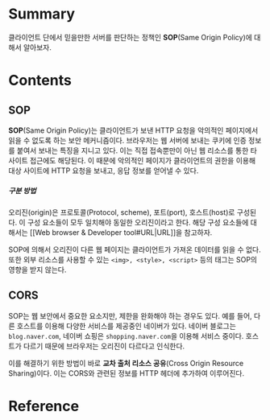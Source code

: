 # Summary

클라이언트 단에서 믿을만한 서버를 판단하는 정책인 **SOP**(Same Origin Policy)에 대해서 알아보자.
# Contents
## SOP

**SOP**(Same Origin Policy)는 클라이언트가 보낸 HTTP 요청을 악의적인 페이지에서 읽을 수 없도록 하는 보안 메커니즘이다. 브라우저는 웹 서버에 보내는 쿠키에 인증 정보를 붙여서 보내는 특징을 지니고 있다. 이는 직접 접속뿐만이 아닌 웹 리소스를 통한 타 사이트 접근에도 해당된다. 이 때문에 악의적인 페이지가 클라이언트의 권한을 이용해 대상 사이트에 HTTP 요청을 보내고, 응답 정보를 얻어낼 수 있다.
##### 구분 방법

오리진(origin)은 프로토콜(Protocol, scheme), 포트(port), 호스트(host)로 구성된다. 이 구성 요소들이 모두 일치해야 동일한 오리진이라고 한다. 해당 구성 요소들에 대해서는 [[Web browser & Developer tool#URL|URL]]을 참고하자.

SOP에 의해서 오리진이 다른 웹 페이지는 클라이언트가 가져온 데이터를 읽을 수 없다.
또한 외부 리소스를 사용할 수 있는 `<img>, <style>, <script>` 등의 태그는 SOP의 영향을 받지 않는다.
## CORS

SOP는 웹 보안에서 중요한 요소지만, 제한을 완화해야 하는 경우도 있다. 예를 들어, 다른 호스트를 이용해 다양한 서비스를 제공중인 네이버가 있다. 네이버 블로그는 `blog.naver.com`, 네이버 쇼핑은 `shopping.naver.com`을 이용해 서비스 중이다. 호스트가 다르기 때문에 브라우저는 오리진이 다르다고 인식한다. 

이를 해결하기 위한 방법이 바로 **교차 출처 리소스 공유**(Cross Origin Resource Sharing)이다. 
이는 CORS와 관련된 정보를 HTTP 헤더에 추가하여 이루어진다.
# Reference

